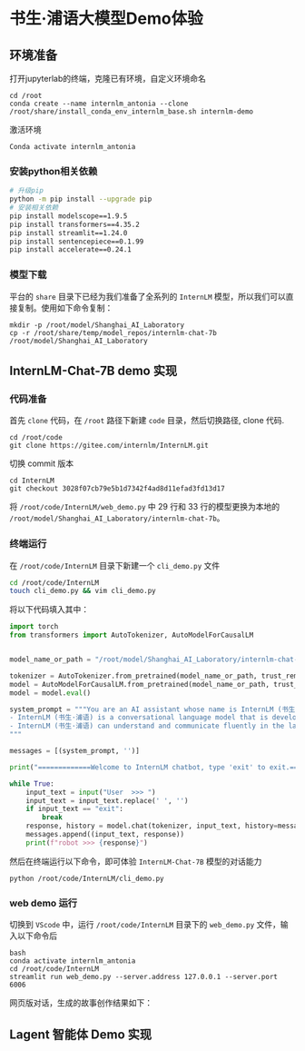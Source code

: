 # 书生·浦语大模型Demo体验

## 环境准备

打开jupyterlab的终端，克隆已有环境，自定义环境命名
```
cd /root
conda create --name internlm_antonia --clone /root/share/install_conda_env_internlm_base.sh internlm-demo
```
激活环境
```
Conda activate internlm_antonia
```
### 安装python相关依赖

```bash
# 升级pip
python -m pip install --upgrade pip
# 安装相关依赖
pip install modelscope==1.9.5
pip install transformers==4.35.2
pip install streamlit==1.24.0
pip install sentencepiece==0.1.99
pip install accelerate==0.24.1
```
### 模型下载

平台的 `share` 目录下已经为我们准备了全系列的 `InternLM` 模型，所以我们可以直接复制。使用如下命令复制：

```shell
mkdir -p /root/model/Shanghai_AI_Laboratory
cp -r /root/share/temp/model_repos/internlm-chat-7b /root/model/Shanghai_AI_Laboratory
```
## InternLM-Chat-7B demo 实现

### 代码准备

首先 `clone` 代码，在 `/root` 路径下新建 `code` 目录，然后切换路径, clone 代码.
```shell
cd /root/code
git clone https://gitee.com/internlm/InternLM.git
```
切换 commit 版本

```shell
cd InternLM
git checkout 3028f07cb79e5b1d7342f4ad8d11efad3fd13d17
```

将 `/root/code/InternLM/web_demo.py` 中 29 行和 33 行的模型更换为本地的 `/root/model/Shanghai_AI_Laboratory/internlm-chat-7b`。

### 终端运行

在 `/root/code/InternLM` 目录下新建一个 `cli_demo.py` 文件

```bash
cd /root/code/InternLM
touch cli_demo.py && vim cli_demo.py
```

将以下代码填入其中：
```python
import torch
from transformers import AutoTokenizer, AutoModelForCausalLM


model_name_or_path = "/root/model/Shanghai_AI_Laboratory/internlm-chat-7b"

tokenizer = AutoTokenizer.from_pretrained(model_name_or_path, trust_remote_code=True)
model = AutoModelForCausalLM.from_pretrained(model_name_or_path, trust_remote_code=True, torch_dtype=torch.bfloat16, device_map='auto')
model = model.eval()

system_prompt = """You are an AI assistant whose name is InternLM (书生·浦语).
- InternLM (书生·浦语) is a conversational language model that is developed by Shanghai AI Laboratory (上海人工智能实验室). It is designed to be helpful, honest, and harmless.
- InternLM (书生·浦语) can understand and communicate fluently in the language chosen by the user such as English and 中文.
"""

messages = [(system_prompt, '')]

print("=============Welcome to InternLM chatbot, type 'exit' to exit.=============")

while True:
    input_text = input("User  >>> ")
    input_text = input_text.replace(' ', '')
    if input_text == "exit":
        break
    response, history = model.chat(tokenizer, input_text, history=messages)
    messages.append((input_text, response))
    print(f"robot >>> {response}")
```

然后在终端运行以下命令，即可体验 `InternLM-Chat-7B` 模型的对话能力

```shell
python /root/code/InternLM/cli_demo.py
```

### web demo 运行

切换到 `VScode` 中，运行 `/root/code/InternLM` 目录下的 `web_demo.py` 文件，输入以下命令后

```shell
bash
conda activate internlm_antonia
cd /root/code/InternLM
streamlit run web_demo.py --server.address 127.0.0.1 --server.port 6006
```
网页版对话，生成的故事创作结果如下：

## Lagent 智能体 Demo 实现



